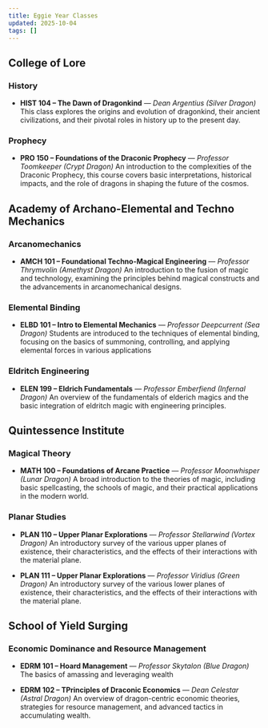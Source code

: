 ```yaml
---
title: Eggie Year Classes
updated: 2025-10-04
tags: []
---
```


## College of Lore

### History

- **HIST 104 – The Dawn of Dragonkind** — _Dean Argentius (Silver Dragon)_
  This class explores the origins and evolution of dragonkind, their ancient civilizations, and their pivotal roles in history up to the present day.

### Prophecy

- **PRO 150 – Foundations of the Draconic Prophecy** — _Professor Toomkeeper (Crypt Dragon)_
  An introduction to the complexities of the Draconic Prophecy, this course covers basic interpretations, historical impacts, and the role of dragons in shaping the future of the cosmos.

## Academy of Archano-Elemental and Techno Mechanics

### Arcanomechanics

- **AMCH 101 – Foundational Techno-Magical Engineering** — _Professor Thrymvolin (Amethyst Dragon)_
  An introduction to the fusion of magic and technology, examining the principles behind magical constructs and the advancements in arcanomechanical designs.

### Elemental Binding

- **ELBD 101 – Intro to Elemental Mechanics** — _Professor Deepcurrent (Sea Dragon)_
  Students are introduced to the techniques of elemental binding, focusing on the basics of summoning, controlling, and applying elemental forces in various applications

### Eldritch Engineering

- **ELEN 199 – Eldrich Fundamentals** — _Professor Emberfiend (Infernal Dragon)_
  An overview of the fundamentals of elderich magics and the basic integration of eldritch magic with engineering principles.

## Quintessence Institute

### Magical Theory

- **MATH 100 – Foundations of Arcane Practice** — _Professor Moonwhisper (Lunar Dragon)_
  A broad introduction to the theories of magic, including basic spellcasting, the schools of magic, and their practical applications in the modern world.

### Planar Studies

- **PLAN 110 – Upper Planar Explorations** — _Professor Stellarwind (Vortex Dragon)_
  An introductory survey of the various upper planes of existence, their characteristics, and the effects of their interactions with the material plane.

- **PLAN 111 – Upper Planar Explorations** — _Professor Viridius (Green Dragon)_
  An introductory survey of the various lower planes of existence, their characteristics, and the effects of their interactions with the material plane.

## School of Yield Surging

### Economic Dominance and Resource Management

- **EDRM 101 – Hoard Management** — _Professor Skytalon (Blue Dragon)_
  The basics of amassing and leveraging wealth

- **EDRM 102 – TPrinciples of Draconic Economics** — _Dean Celestar (Astral Dragon)_
  An overview of dragon-centric economic theories, strategies for resource management, and advanced tactics in accumulating wealth.